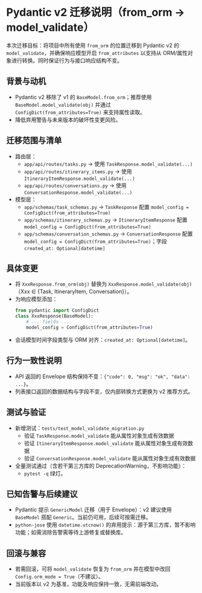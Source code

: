 # Pydantic v2 迁移说明（from_orm → model_validate）

本次迁移目标：将项目中所有使用 `from_orm` 的位置迁移到 Pydantic v2 的 `model_validate`，并确保响应模型开启 `from_attributes` 以支持从 ORM/属性对象进行转换。同时保证行为与接口响应结构不变。

## 背景与动机
- Pydantic v2 移除了 v1 的 `BaseModel.from_orm`；推荐使用 `BaseModel.model_validate(obj)` 并通过 `ConfigDict(from_attributes=True)` 来支持属性读取。
- 降低弃用警告与未来版本的破坏性变更风险。

## 迁移范围与清单
- 路由层：
  - `app/api/routes/tasks.py` → 使用 `TaskResponse.model_validate(...)`
  - `app/api/routes/itinerary_items.py` → 使用 `ItineraryItemResponse.model_validate(...)`
  - `app/api/routes/conversations.py` → 使用 `ConversationResponse.model_validate(...)`
- 模型层：
  - `app/schemas/task_schemas.py` → `TaskResponse` 配置 `model_config = ConfigDict(from_attributes=True)`
  - `app/schemas/itinerary_schemas.py` → `ItineraryItemResponse` 配置 `model_config = ConfigDict(from_attributes=True)`
  - `app/schemas/conversation_schemas.py` → `ConversationResponse` 配置 `model_config = ConfigDict(from_attributes=True)`；字段 `created_at: Optional[datetime]`

## 具体变更
- 将 `XxxResponse.from_orm(obj)` 替换为 `XxxResponse.model_validate(obj)`（Xxx ∈ {Task, ItineraryItem, Conversation}）。
- 为响应模型添加：
  ```python
  from pydantic import ConfigDict
  class XxxResponse(BaseModel):
      # ... fields ...
      model_config = ConfigDict(from_attributes=True)
  ```
- 会话模型时间字段类型与 ORM 对齐：`created_at: Optional[datetime]`。

## 行为一致性说明
- API 返回的 Envelope 结构保持不变：`{"code": 0, "msg": "ok", "data": ...}`。
- 列表接口返回的数据结构与字段不变，仅内部转换方式更换为 v2 推荐方式。

## 测试与验证
- 新增测试：`tests/test_model_validate_migration.py`
  - 验证 `TaskResponse.model_validate` 能从属性对象生成有效数据
  - 验证 `ItineraryItemResponse.model_validate` 能从属性对象生成有效数据
  - 验证 `ConversationResponse.model_validate` 能从属性对象生成有效数据
- 全量测试通过（含若干第三方库的 DeprecationWarning，不影响功能）：
  - `pytest -q` 绿灯。

## 已知告警与后续建议
- Pydantic 提示 `GenericModel` 迁移（用于 Envelope）：v2 建议使用 `BaseModel` 搭配 `Generic`。当前仍可用，后续可按需迁移。
- `python-jose` 使用 `datetime.utcnow()` 的弃用提示：源于第三方库，暂不影响功能；如需消除告警需等待上游修复或替换库。

## 回滚与兼容
- 若需回滚，可将 `model_validate` 恢复为 `from_orm` 并在模型中改回 `Config.orm_mode = True`（不建议）。
- 当前版本以 v2 为基准，功能及响应保持一致，无需前端改动。